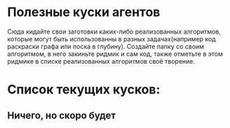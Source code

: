 # Полезные куски агентов
Сюда кидайте свои заготовки каких-либо реализованных алгоритмов, которые могут быть использованны в разных задачах(например код раскраски графа или поска в глубину).
Создайте папку со своим алгоритмом, в него закиньте ридмик и сам код, также отметьте в этом ридмике в списке реализованных алгоритмов своё творение.

# Список текущих кусков:
## Ничего, но скоро будет